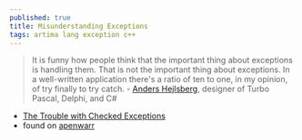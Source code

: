 ```yaml
---
published: true
title: Misunderstanding Exceptions
tags: artima lang exception c++
---
```

> It is funny how people think that the important thing about exceptions is handling them. That is not the important thing about exceptions. In a well-written application there's a ratio of ten to one, in my opinion, of try finally to try catch. - [Anders Hejlsberg](https://www.artima.com/intv/handcuffs2.html), designer of Turbo Pascal, Delphi, and C# 

- [The Trouble with Checked Exceptions](https://www.artima.com/intv/handcuffs.html)
- found on [apenwarr](https://apenwarr.ca/log/20070823)
